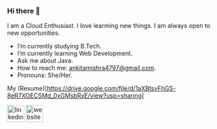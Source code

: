 ### Hi there 👋

I am a Cloud Enthusiast. I love learming new things. I am always open to new opportunities.

- I’m currently studying B.Tech.
- I’m currently learning Web Development. 
- Ask me about Java.
- How to reach me: ankitamishra4797@gmail.com.
- Pronouns: She/Her.

My (Resume)[https://drive.google.com/file/d/1aXBtsvFhGS-8eR7XOECSMd_0xGMsbRxE/view?usp=sharing]

[<img src='https://cdn.jsdelivr.net/npm/simple-icons@3.0.1/icons/linkedin.svg' alt='linkedin' height='40'>](https://www.linkedin.com/in/ankita-mishra271/)  [<img src='https://cdn.jsdelivr.net/npm/simple-icons@3.0.1/icons/icloud.svg' alt='website' height='40'>](https://www.qwiklabs.com/public_profiles/b23c28b7-99b0-4b4d-a3ae-970b244a9a45)  
